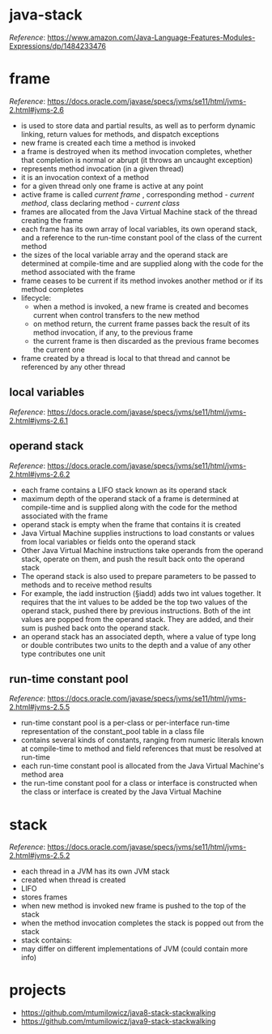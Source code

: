 # java-stack

_Reference_: https://www.amazon.com/Java-Language-Features-Modules-Expressions/dp/1484233476

# frame
_Reference_: https://docs.oracle.com/javase/specs/jvms/se11/html/jvms-2.html#jvms-2.6

* is used to store data and partial results, as well as to perform dynamic linking, 
return values for methods, and dispatch exceptions
* new frame is created each time a method is invoked
* a frame is destroyed when its method invocation completes, whether that completion is normal or abrupt 
(it throws an uncaught exception)
* represents method invocation (in a given thread)
* it is an invocation context of a method
* for a given thread only one frame is active at any point
* active frame is called _current frame_ , corresponding method - _current method_, class declaring method - 
_current class_ 
* frames are allocated from the Java Virtual Machine stack of the thread creating the frame
* each frame has its own array of local variables, its own operand stack, and a reference 
to the run-time constant pool of the class of the current method
* the sizes of the local variable array and the operand stack are determined at compile-time and are 
supplied along with the code for the method associated with the frame
* frame ceases to be current if its method invokes another method or if its method completes
* lifecycle: 
    * when a method is invoked, a new frame is created and becomes current when control transfers to the new method
    * on method return, the current frame passes back the result of its method invocation, if any, to the previous frame
    * the current frame is then discarded as the previous frame becomes the current one
* frame created by a thread is local to that thread and cannot be referenced by any other thread
    
## local variables
_Reference_: https://docs.oracle.com/javase/specs/jvms/se11/html/jvms-2.html#jvms-2.6.1

## operand stack
_Reference_: https://docs.oracle.com/javase/specs/jvms/se11/html/jvms-2.html#jvms-2.6.2

* each frame contains a LIFO stack known as its operand stack
* maximum depth of the operand stack of a frame is determined at compile-time and is supplied along 
with the code for the method associated with the frame
* operand stack is empty when the frame that contains it is created
* Java Virtual Machine supplies instructions to load constants or values from local variables or 
fields onto the operand stack
* Other Java Virtual Machine instructions take operands from the operand stack, operate on them, and push the 
result back onto the operand stack
* The operand stack is also used to prepare parameters to be passed to methods and to receive method results
* For example, the iadd instruction (§iadd) adds two int values together. It requires that the int values to be 
added be the top two values of the operand stack, pushed there by previous instructions. Both of the int values 
are popped from the operand stack. They are added, and their sum is pushed back onto the operand stack.
* an operand stack has an associated depth, where a value of type long or double contributes two units to the depth 
and a value of any other type contributes one unit

## run-time constant pool
_Reference_: https://docs.oracle.com/javase/specs/jvms/se11/html/jvms-2.html#jvms-2.5.5

* run-time constant pool is a per-class or per-interface run-time representation of the constant_pool 
table in a class file
* contains several kinds of constants, ranging from numeric literals known at compile-time to method and 
field references that must be resolved at run-time
* each run-time constant pool is allocated from the Java Virtual Machine's method area
* the run-time constant pool for a class or interface is constructed when the class or interface is created
by the Java Virtual Machine

# stack
_Reference_: https://docs.oracle.com/javase/specs/jvms/se11/html/jvms-2.html#jvms-2.5.2

* each thread in a JVM has its own JVM stack
* created when thread is created
* LIFO
* stores frames
* when new method is invoked new frame is pushed to the top of the stack
* when the method invocation completes the stack is popped out from the stack
* stack contains: 
* may differ on different implementations of JVM (could contain more info)

# projects
* https://github.com/mtumilowicz/java8-stack-stackwalking
* https://github.com/mtumilowicz/java9-stack-stackwalking